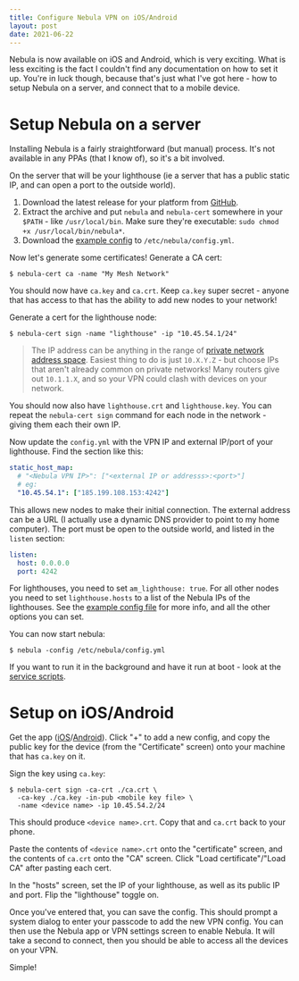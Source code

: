 ```yaml
---
title: Configure Nebula VPN on iOS/Android
layout: post
date: 2021-06-22
---
```


Nebula is now available on iOS and Android, which is very exciting. What is less exciting is the fact I couldn't find any documentation on how to set it up. You're in luck though, because that's just what I've got here - how to setup Nebula on a server, and connect that to a mobile device.

# Setup Nebula on a server

Installing Nebula is a fairly straightforward (but manual) process. It's not available in any PPAs (that I know of), so it's a bit involved.

On the server that will be your lighthouse (ie a server that has a public static IP, and can open a port to the outside world).

1. Download the latest release for your platform from [GitHub](https://github.com/slackhq/nebula/releases).
2. Extract the archive and put `nebula` and `nebula-cert` somewhere in your `$PATH` - like `/usr/local/bin`. Make sure they're executable: `sudo chmod +x /usr/local/bin/nebula*`.
3. Download the [example config](https://github.com/slackhq/nebula/blob/master/examples/config.yml) to `/etc/nebula/config.yml`.

Now let's generate some certificates! Generate a CA cert:

```shell
$ nebula-cert ca -name "My Mesh Network"
```

You should now have `ca.key` and `ca.crt`. Keep `ca.key` super secret - anyone that has access to that has the ability to add new nodes to your network!

Generate a cert for the lighthouse node:

```shell
$ nebula-cert sign -name "lighthouse" -ip "10.45.54.1/24"
```

> The IP address can be anything in the range of [private network address space](https://en.wikipedia.org/wiki/Private_network). Easiest thing to do is just `10.X.Y.Z` - but choose IPs that aren't already common on private networks! Many routers give out `10.1.1.X`, and so your VPN could clash with devices on your network.

You should now also have `lighthouse.crt` and `lighthouse.key`. You can repeat the `nebula-cert sign` command for each node in the network - giving them each their own IP.

Now update the `config.yml` with the VPN IP and external IP/port of your lighthouse. Find the section like this:

```yaml
static_host_map:
  # "<Nebula VPN IP>": ["<external IP or addresss>:<port>"]
  # eg:
  "10.45.54.1": ["185.199.108.153:4242"]
```

This allows new nodes to make their initial connection. The external address can be a URL (I actually use a dynamic DNS provider to point to my home computer). The port must be open to the outside world, and listed in the `listen` section:

```yaml
listen:
  host: 0.0.0.0
  port: 4242
```

For lighthouses, you need to set `am_lighthouse: true`. For all other nodes you need to set `lighthouse.hosts` to a list of the Nebula IPs of the lighthouses. See the [example config file](https://github.com/slackhq/nebula/blob/master/examples/config.yml) for more info, and all the other options you can set.

You can now start nebula:

```shell
$ nebula -config /etc/nebula/config.yml
```

If you want to run it in the background and have it run at boot - look at the [service scripts](https://github.com/slackhq/nebula/blob/master/examples/service_scripts/nebula.service).

# Setup on iOS/Android

Get the app ([iOS](https://apps.apple.com/us/app/mobile-nebula/id1509587936?itsct=apps_box&itscg=30200)/[Android](https://play.google.com/store/apps/details?id=net.defined.mobile_nebula)). Click "+" to add a new config, and copy the public key for the device (from the "Certificate" screen) onto your machine that has `ca.key` on it.

Sign the key using `ca.key`:

```shell
$ nebula-cert sign -ca-crt ./ca.crt \
  -ca-key ./ca.key -in-pub <mobile key file> \
  -name <device name> -ip 10.45.54.2/24
```

This should produce `<device name>.crt`. Copy that and `ca.crt` back to your phone.

Paste the contents of `<device name>.crt` onto the "certificate" screen, and the contents of `ca.crt` onto the "CA" screen. Click "Load certificate"/"Load CA" after pasting each cert.

In the "hosts" screen, set the IP of your lighthouse, as well as its public IP and port. Flip the "lighthouse" toggle on.

Once you've entered that, you can save the config. This should prompt a system dialog to enter your passcode to add the new VPN config. You can then use the Nebula app or VPN settings screen to enable Nebula. It will take a second to connect, then you should be able to access all the devices on your VPN.

Simple!